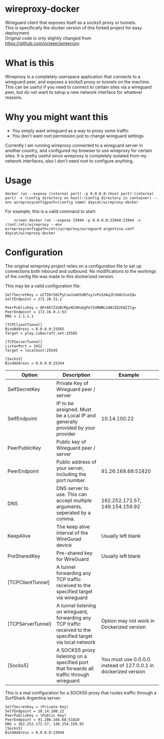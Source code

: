 # wireproxy-docker
Wireguard client that exposes itself as a socks5 proxy or tunnels.   
This is specifically the docker version of this forked project for easy deployment.  
Original code is only slightly changed from https://github.com/octeep/wireproxy.  
# What is this
Wireproxy is a completely userspace application that connects to a wireguard peer,
and exposes a socks5 proxy or tunnels on the machine. This can be useful if you need
to connect to certain sites via a wireguard peer, but do not want to setup a new network
interface for whatever reasons.

# Why you might want this
- You simply want wireguard as a way to proxy some traffic
- You don't want root permission just to change wireguard settings

Currently I am running wireproxy connected to a wireguard server in another country,
and configured my browser to use wireproxy for certain sites. It is pretty useful since
wireproxy is completely isolated from my network interfaces, also I don't need root to configure
anything.

# Usage
```shell
docker run --expose (internal port) -p 0.0.0.0:(host port):(internal port) -v (config directory on host):(config directory in container) --env wireproxyconfigpath=(config name) daycat/wireproxy-docker
```

For example, this is a valid command to start:
```shell
    screen docker run --expose 23944 -p 0.0.0.0:23944:23944 -v /root:/etc/wireproxy --env wireproxyconfigpath=/etc/wireproxy/wireguard-argentina.conf daycat/wireproxy-docker
```
# Configuration

The original wireproxy project relies on a configuration file to set up connections both inbound and outbound. No modifications to the workings of the config file was made to this dockerized version.

This may be a valid configuration file:
```
SelfSecretKey = uCTIK+56CPyCvwJxmU5dBfuyJvPuSXAq1FzHdnIxe1Q=
SelfEndpoint = 172.16.31.2

PeerPublicKey = QP+A67Z2UBrMgvNIdHv8gPel5URWNLS4B3ZQ2hQIZlg=
PeerEndpoint = 172.16.0.1:53
DNS = 1.1.1.1

[TCPClientTunnel]
BindAddress = 0.0.0.0:25565
Target = play.cubecraft.net:25565

[TCPServerTunnel]
ListenPort = 3422
Target = localhost:25545

[Socks5]
BindAddress = 0.0.0.0:25344
```


| Option        | Description                                                                   | Example |
|---------------|-------------------------------------------------------------------------------|---------|
| SelfSecretKey | Private Key of Wireguard peer / server                                        |         |
| SelfEndpoint  | IP to be assigned. Must be a Local IP and generally provided by your provider | 10.14.100.22        |
| PeerPublicKey | Public key of Wireguard peer / server                                         |         |
| PeerEndpoint  | Public address of your server, including the port number.                     | 91.26.168.68:51820        |
| DNS | DNS server to use. This can accept multiple arguments, seperated by a comma. | 162.252.172.57, 149.154.159.92 |
| KeepAlive | The keep alive interval of the WireGurad device | Usually left blank |
| PreSharedKey | Pre-shared key for WireGuard | Usually left blank |
| [TCPClientTunnel] | A tunnel forwarding any TCP traffic received to the specified target via wireguard | |
| [TCPServerTunnel] | A tunnel listening on wireguard, forwarding any TCP traffic received to the specified target via local network | Option may not work in Dockerized version |
| [Socks5] | A SOCKS5 proxy listening on a specified port that forwards all traffic through wireguard | You must use 0.0.0.0 instead of 127.0.0.1 in dockerized version |

This is a real configuration for a SOCKS5 proxy that routes traffic through a SurfShark Argentina server:
```
SelfSecretKey = (Private Key)
SelfEndpoint = 10.14.100.22
PeerPublicKey = (Public Key)
PeerEndpoint = 91.206.168.68:51820
DNS = 162.252.172.57, 149.154.159.92
[Socks5]
BindAddress = 0.0.0.0:23944
